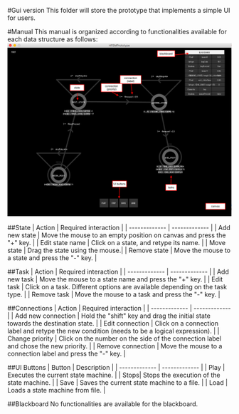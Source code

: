 #Gui version
This folder will store the prototype that implements a simple UI for users.

#Manual
This manual is organized according to functionalities available for each data structure as follows:
![image](screenshot.jpg)

##State
| Action | Required interaction |
| ------------- | ------------- |
| Add new state | Move the mouse to an empty position on canvas and press the "+" key. |
| Edit state name | Click on a state, and retype its name. |
| Move state | Drag the state using the mouse.|
| Remove state | Move the mouse to a state and press the "-" key. |

##Task
| Action | Required interaction |
| ------------- | ------------- |
| Add new task | Move the mouse to a state name and press the "+" key. |
| Edit task | Click on a task. Different options are available depending on the task type. |
| Remove task | Move the mouse to a task and press the "-" key. |

##Connections
| Action | Required interaction |
| ------------- | ------------- |
| Add new connection | Hold the "shift" key and drag the initial state towards the destination state. |
| Edit connection | Click on a connection label and retype the new condition (needs to be a logical expression). |
| Change priority | Click on the number on the side of the connection label and chose the new priority. |
| Remove connection | Move the mouse to a connection label and press the "-" key. |

##UI Buttons
| Button | Description |
| ------------- | ------------- |
| Play | Executes the current state machine. |
| Stops| Stops the execution of the state machine. |
| Save | Saves the current state machine to a file. |
| Load | Loads a state machine from file. |

##Blackboard
No functionalities are available for the blackboard.
